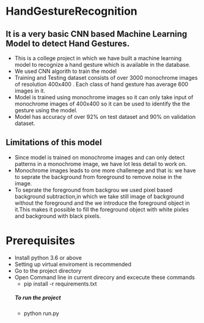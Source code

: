 # HandGestureRecognition

## It is a very basic CNN based Machine Learning Model to detect Hand Gestures.

- This is a college project in which we have built a machine learning model to recognize a hand gesture which is available in the database.
- We used CNN algorith to train the model 
- Training and Testing dataset consists of over 3000 monochrome images of resolution 400x400 . Each class of hand gesture has average 600 images in it.
- Model is trained using monochrome images so it can only take input of monochrome images of 400x400 so it can be used to identify the the gesture using the model.
- Model has accuracy of over 92% on test dataset and 90% on validation dataset.

## Limitations of this model
- Since model is trained on monochrome images and can only detect patterns in a monochrome image, we have lot less detail to work on.
- Monochrome images leads to one more challenege and that is: we have to seprate the background from foreground to remove noise in the image.
- To seprate the foreground from backgrou we used pixel based background subtraction,in which we take still image of background without the foreground and the we introduce the 
  foreground object in it.This makes it possible to fill the foreground object with white pixles and background with black pixels.

# Prerequisites
- Install python 3.6 or above
- Setting up virtual enviroment is recommended
- Go to the project directory
- Open Command line in current direcory and excecute these commands
  - pip install -r requirements.txt
  ##### To run the project
  - python run.py
